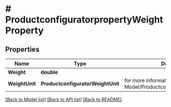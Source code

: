 # # ProductconfiguratorpropertyWeightProperty


## Properties 


Name | Type | Description | Notes
------------ | ------------- | ------------- | -------------
**Weight**| **double** |   | [optional]
**WeightUnit**| **ProductconfiguratorWeightUnit** |  for more information please, see Model/ProductconfiguratorWeightUnit.php  | [optional]


[[Back to Model list]](../../README.md#models) [[Back to API list]](../../README.md#endpoints) [[Back to README]](../../README.md)

